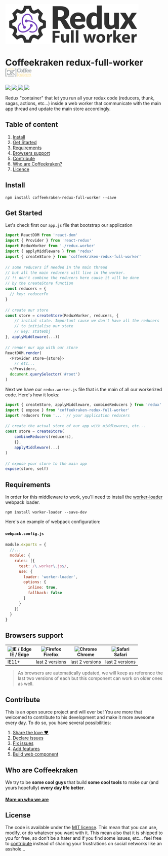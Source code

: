 <img src=".resources/redux-full-worker.jpg" height="125px" />

# Coffeekraken redux-full-worker <img src=".resources/coffeekraken-logo.jpg" height="25px" />

<p>
	<!-- <a href="https://travis-ci.org/coffeekraken/redux-full-worker">
		<img src="https://img.shields.io/travis/coffeekraken/reduxfullb-worker.svg?style=flat-square" />
	</a> -->
	<a href="https://www.npmjs.com/package/coffeekraken-reduxfullb-worker">
		<img src="https://img.shields.io/npm/v/coffeekraken-reduxfullb-worker.svg?style=flat-square" />
	</a>
	<a href="https://github.com/coffeekraken/redux-full-worker/blob/master/LICENSE.txt">
		<img src="https://img.shields.io/npm/l/coffeekraken-reduxfullb-worker.svg?style=flat-square" />
	</a>
	<!-- <a href="https://github.com/coffeekraken/redux-full-worker">
		<img src="https://img.shields.io/npm/dt/coffeekraken-reduxfullb-worker.svg?style=flat-square" />
	</a>
	<a href="https://github.com/coffeekraken/redux-full-worker">
		<img src="https://img.shields.io/github/forks/coffeekraken/reduxfullb-worker.svg?style=social&label=Fork&style=flat-square" />
	</a>
	<a href="https://github.com/coffeekraken/redux-full-worker">
		<img src="https://img.shields.io/github/stars/coffeekraken/reduxfullb-worker.svg?style=social&label=Star&style=flat-square" />
	</a> -->
	<a href="https://twitter.com/coffeekrakenio">
		<img src="https://img.shields.io/twitter/url/http/coffeekrakenio.svg?style=social&style=flat-square" />
	</a>
	<a href="http://coffeekraken.io">
		<img src="https://img.shields.io/twitter/url/http/shields.io.svg?style=flat-square&label=coffeekraken.io&colorB=f2bc2b&style=flat-square" />
	</a>
</p>

Redux "container" that let you run all your redux code (reducers, thunk, sagas, actions, etc...) inside a web worker that communicate with the main app thread and update the main store accordingly.

## Table of content

1. [Install](#readme-install)
2. [Get Started](#readme-get-started)
3. [Requirements](#readme-requirements)
4. [Browsers support](#readme-browsers-support)
5. [Contribute](#readme-contribute)
6. [Who are Coffeekraken?](#readme-who-are-coffeekraken)
7. [Licence](#readme-license)

<a id="readme-install"></a>
## Install

```
npm install coffeekraken-redux-full-worker --save
```

<a id="readme-get-started"></a>
## Get Started

Let's check first our `app.js` file that bootstrap our application

```js
import ReactDOM from 'react-dom'
import { Provider } from 'react-redux'
import ReduxWorker from './redux.worker'
import { applyMiddleware } from 'redux'
import { createStore } from 'coffeekraken-redux-full-worker'

// some reducers if needed in the main thread
// but all the main reducers will live in the worker.
// !! don't combine the reducers here cause it will be done
// by the createStore function
const reducers = {
  // key: reducerFn
}

// create our store
const store = createStore(ReduxWorker, reducers, {
	// initial state. Important cause we don't have all the reducers
	// to initialise our state
	// key: stateObj
}, applyMiddleware(...))

// render our app with our store
ReactDOM.render(
  <Provider store={store}>
    // etc...
  </Provider>,
  document.querySelector('#root')
)
```

Next we have our `redux.worker.js` file that is the main of all our workerized code. Here's how it looks:

```js
import { createStore, applyMiddleware, combineReducers } from 'redux'
import { expose } from 'coffeekraken-redux-full-worker'
import reducers from '...' // your application reducers

// create the actual store of our app with middlewares, etc...
const store = createStore(
	combineReducers(reducers),
	{},
	applyMiddleware(...)
)

// expose your store to the main app
expose(store, self)
```

<a id="readme-requirements"></a>
## Requirements

In order for this middleware to work, you'll need to install the [worker-loader](https://github.com/webpack-contrib/worker-loader) webpack loader.

```
npm install worker-loader --save-dev
```

Here's an example of webpack configuration:

#### `webpack.config.js`
```js
module.exports = {
  //...
  module: {
    rules: [{
      test: /\.worker\.js$/,
      use: {
        loader: 'worker-loader',
        options: {
          inline: true,
          fallback: false
        }
      }
    }]
  }
}
```

<a id="readme-browsers-support"></a>
## Browsers support

| <img src="https://raw.githubusercontent.com/godban/browsers-support-badges/master/src/images/edge.png" alt="IE / Edge" width="16px" height="16px" /></br>IE / Edge | <img src="https://raw.githubusercontent.com/godban/browsers-support-badges/master/src/images/firefox.png" alt="Firefox" width="16px" height="16px" /></br>Firefox | <img src="https://raw.githubusercontent.com/godban/browsers-support-badges/master/src/images/chrome.png" alt="Chrome" width="16px" height="16px" /></br>Chrome | <img src="https://raw.githubusercontent.com/godban/browsers-support-badges/master/src/images/safari.png" alt="Safari" width="16px" height="16px" /></br>Safari |
| --------- | --------- | --------- | --------- |
| IE11+ | last 2 versions| last 2 versions| last 2 versions

> As browsers are automatically updated, we will keep as reference the last two versions of each but this component can work on older ones as well.

<a id="readme-contribute"></a>
## Contribute

This is an open source project and will ever be! You are more that welcomed to contribute to his development and make it more awesome every day.
To do so, you have several possibilities:

1. [Share the love ❤️](https://github.com/Coffeekraken/coffeekraken/blob/master/contribute.md#contribute-share-the-love)
2. [Declare issues](https://github.com/Coffeekraken/coffeekraken/blob/master/contribute.md#contribute-declare-issues)
3. [Fix issues](https://github.com/Coffeekraken/coffeekraken/blob/master/contribute.md#contribute-fix-issues)
4. [Add features](https://github.com/Coffeekraken/coffeekraken/blob/master/contribute.md#contribute-add-features)
5. [Build web component](https://github.com/Coffeekraken/coffeekraken/blob/master/contribute.md#contribute-build-web-component)

<a id="readme-who-are-coffeekraken"></a>
## Who are Coffeekraken

We try to be **some cool guys** that build **some cool tools** to make our (and yours hopefully) **every day life better**.  

#### [More on who we are](https://github.com/Coffeekraken/coffeekraken/blob/master/who-are-we.md)

<a id="readme-license"></a>
## License

The code is available under the [MIT license](LICENSE.txt). This mean that you can use, modify, or do whatever you want with it. This mean also that it is shipped to you for free, so don't be a hater and if you find some issues, etc... feel free to [contribute](https://github.com/Coffeekraken/coffeekraken/blob/master/contribute.md) instead of sharing your frustrations on social networks like an asshole...
